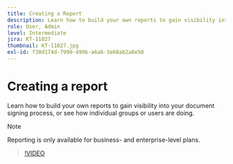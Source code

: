```yaml
---
title: Creating a Report
description: Learn how to build your own reports to gain visibility into the document signing process
role: User, Admin
level: Intermediate
jira: KT-11027
thumbnail: KT-11027.jpg
exl-id: f30d174d-7990-499b-a6a6-3e68ab2a8e50
---
```

# Creating a report

Learn how to build your own reports to gain visibility into your document signing process, or see how individual groups or users are doing.

>[!NOTE]
>
>Reporting is only available for business- and enterprise-level plans.

>[!VIDEO](https://video.tv.adobe.com/v/346754?quality=12&learn=on&hidetitle=true)
